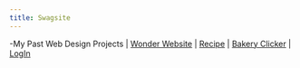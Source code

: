 ```yaml
---
title: Swagsite
---
```

-My Past Web Design Projects
| [Wonder Website](/wonderwebsite/index_.html) | [Recipe](/recipe/indexr.html) | [Bakery Clicker](/clicker/clicker.html) | [LogIn](/login/login.html)
